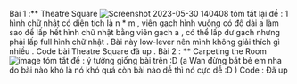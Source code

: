 Bài 1 :**  Theatre Square
![Screenshot 2023-05-30 140408](https://github.com/hieubmt1112004/ssc/assets/125638408/f858d143-586d-4013-bc32-5f6b39fdb43d) 
tóm tắt lại đề : 1 hình chữ nhật có diện tích là n * m , viên gạch hình vuông có độ dài a làm sao để lấp hết hình chữ nhật bằng viên gạch a , có thể lấp dư gạch nhưng phải lấp full hình chữ nhật . 
Bài này low-lever nên mình không giải thích gì nhiều .
Code bài Theatre Square đã up  . 
Bài 2 : **  Carpeting the Room
![image](https://github.com/hieubmt1112004/ssc/assets/125638408/e8f7d08c-89ca-4127-b220-ea5368458162)
tóm tắt đề : ý tưởng giống bài trên :D (a Wan đừng bắt bẻ em nha do bài nào khó là nó khó quá còn bài nào dễ thì nó cực dễ :D )
Code : Đã up 
